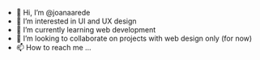- 👋 Hi, I’m @joanaarede
- 👀 I’m interested in UI and UX design
- 🌱 I’m currently learning web development
- 💞️ I’m looking to collaborate on projects with web design only (for now)
- 📫 How to reach me ...

<!---
joanaarede/joanaarede is a ✨ special ✨ repository because its `README.md` (this file) appears on your GitHub profile.
You can click the Preview link to take a look at your changes.
--->
